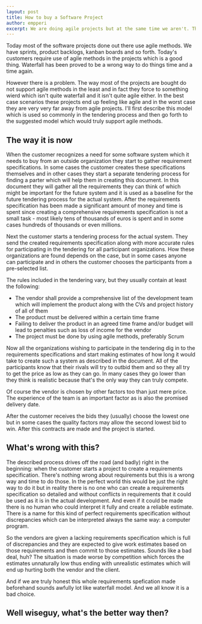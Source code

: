 ```yaml
---
layout: post
title: How to buy a Software Project
author: empperi
excerpt: We are doing agile projects but at the same time we aren't. The reason to this is in the way software projects are bought.
---
```


Today most of the software projects done out there use agile methods. We have sprints, product backlogs, kanban boards and so forth. Today's customers require use of agile methods in the projects which is a good thing. Waterfall has been proved to be a wrong way to do things time and a time again.

However there is a problem. The way most of the projects are bought do not support agile methods in the least and in fact they force to something wierd which isn't quite waterfall and it isn't quite agile either. In the best case scenarios these projects end up feeling like agile and in the worst case they are very very far away from agile projects. I'll first describe this model which is used so commonly in the tendering process and then go forth to the suggested model which would truly support agile methods.

 ## The way it is now

 When the customer recognizes a need for some software system which it needs to buy from an outside organization they start to gather requirement specifications. In some cases the customer creates these specifications themselves and in other cases they start a separate tendering process for finding a parter which will help them in creating this document. In this document they will gather all the requirements they can think of which might be important for the future system and it is used as a baseline for the future tendering process for the actual system. After the requirements specification has been made a significant amount of money and time is spent since creating a comprehensive requirements specification is not a small task - most likely tens of thousands of euros is spent and in some cases hundreds of thousands or even millions.

 Next the customer starts a tendering process for the actual system. They send the created requirements specification along with more accurate rules for participating in the tendering for all participant organizations. How these organizations are found depends on the case, but in some cases anyone can participate and in others the customer chooses the participants from a pre-selected list.

 The rules included in the tendering vary, but they usually contain at least the following:

 * The vendor shall provide a comprehensive list of the development team which will implement the product along with the CVs and project history of all of them
 * The product must be delivered within a certain time frame
 * Failing to deliver the product in an agreed time frame and/or budget will lead to penalties such as loss of income for the vendor
 * The project must be done by using agile methods, preferably Scrum

 Now all the organizations wishing to participate in the tendering dig in to the requirements specifications and start making estimates of how long it would take to create such a system as described in the document. All of the participants know that their rivals will try to outbid them and so they all try to get the price as low as they can go. In many cases they go lower than they think is realistic because that's the only way they can truly compete.

 Of course the vendor is chosen by other factors too than just mere price. The experience of the team is an important factor as is also the promised delivery date.

 After the customer receives the bids they (usually) choose the lowest one but in some cases the quality factors may allow the second lowest bid to win. After this contracts are made and the project is started.

 ## What's wrong with this?

 The described process drives off the road (and badly) right in the beginning: when the customer starts a project to create a requirements specification. There's nothing wrong about requirements but this is a wrong way and time to do those. In the perfect world this would be just the right way to do it but in reality there is no one who can create a requirements specification so detailed and without conflicts in requirements that it could be used as it is in the actual development. And even if it could be made there is no human who could interpret it fully and create a reliable estimate. There is a name for this kind of perfect requirements specification without discrepancies which can be interpreted always the same way: a computer program.

 So the vendors are given a lacking requirements specification which is full of discrepancies and they are expected to give work estimates based on those requirements and then commit to those estimates. Sounds like a bad deal, huh? The situation is made worse by competition which forces the estimates unnaturally low thus ending with unrealistic estimates which will end up hurting both the vendor and the client.

 And if we are truly honest this whole requirements spefication made beforehand sounds awfully lot like waterfall model. And we all know it is a bad choice.

 ## Well wiseguy, what's the better way then?

 